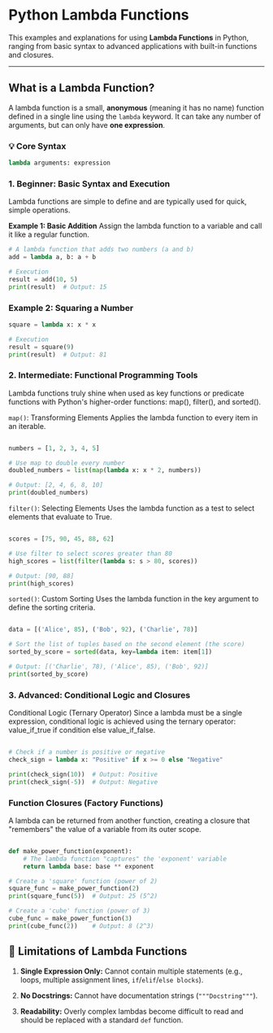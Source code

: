 # Python Lambda Functions

This examples and explanations for using **Lambda Functions** in Python, ranging from basic syntax to advanced applications with built-in functions and closures.

---

## What is a Lambda Function?

A lambda function is a small, **anonymous** (meaning it has no name) function defined in a single line using the `lambda` keyword. It can take any number of arguments, but can only have **one expression**.

### 💡 Core Syntax
```python
lambda arguments: expression
```
### 1. Beginner: Basic Syntax and Execution
Lambda functions are simple to define and are typically used for quick, simple operations.

**Example 1: Basic Addition**
Assign the lambda function to a variable and call it like a regular function.
```python
# A lambda function that adds two numbers (a and b)
add = lambda a, b: a + b

# Execution
result = add(10, 5) 
print(result)  # Output: 15
```
### Example 2: Squaring a Number
```python
square = lambda x: x * x

# Execution
result = square(9)
print(result)  # Output: 81
```

### 2. Intermediate: Functional Programming Tools
Lambda functions truly shine when used as key functions or predicate functions with Python's higher-order functions: map(), filter(), and sorted().

`map()`: Transforming Elements
Applies the lambda function to every item in an iterable.

```Python

numbers = [1, 2, 3, 4, 5]

# Use map to double every number
doubled_numbers = list(map(lambda x: x * 2, numbers))

# Output: [2, 4, 6, 8, 10]
print(doubled_numbers)
```
`filter()`: Selecting Elements
Uses the lambda function as a test to select elements that evaluate to True.
```Python

scores = [75, 90, 45, 88, 62]

# Use filter to select scores greater than 80
high_scores = list(filter(lambda s: s > 80, scores))

# Output: [90, 88]
print(high_scores)
```
`sorted()`: Custom Sorting
Uses the lambda function in the key argument to define the sorting criteria.
```Python

data = [('Alice', 85), ('Bob', 92), ('Charlie', 78)]

# Sort the list of tuples based on the second element (the score)
sorted_by_score = sorted(data, key=lambda item: item[1])

# Output: [('Charlie', 78), ('Alice', 85), ('Bob', 92)]
print(sorted_by_score)
```
### 3. Advanced: Conditional Logic and Closures
Conditional Logic (Ternary Operator)
Since a lambda must be a single expression, conditional logic is achieved using the ternary operator: value_if_true if condition else value_if_false.
```Python

# Check if a number is positive or negative
check_sign = lambda x: "Positive" if x >= 0 else "Negative"

print(check_sign(10))  # Output: Positive
print(check_sign(-5))  # Output: Negative
```
### Function Closures (Factory Functions)
A lambda can be returned from another function, creating a closure that "remembers" the value of a variable from its outer scope.

```Python

def make_power_function(exponent):
    # The lambda function "captures" the 'exponent' variable
    return lambda base: base ** exponent

# Create a 'square' function (power of 2)
square_func = make_power_function(2) 
print(square_func(5))  # Output: 25 (5^2)

# Create a 'cube' function (power of 3)
cube_func = make_power_function(3)
print(cube_func(2))    # Output: 8 (2^3)
```

## 🛑 Limitations of Lambda Functions
1. **Single Expression Only:** Cannot contain multiple statements (e.g., loops, multiple assignment lines, `if`/`elif`/`else blocks`).

2. **No Docstrings:** Cannot have documentation strings (`"""Docstring"""`).

3. **Readability:** Overly complex lambdas become difficult to read and should be replaced with a standard `def` function.